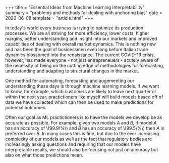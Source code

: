 +++
title = "Essential Ideas from Machine Learning Interpretability"
summary = "problems and methods for dealing with anchoring bias"
date = 2020-06-08
template = "article.html"
+++

In today's world every business is trying to optimize its production processes. We are all striving for more efficiency, lower costs,
higher margins, better understanding and insight into our markets and improved capabilities of dealing with overall market dynamics. This is nothing new and has been the goal of businessmen even long before Italian trade dynamics blossomed into the renaissance. The current COVID-19 crisis, however, has made everyone - not just entrepreneuers - acutely aware of the necessity of being on the cutting edge of methodologies for forecasting, understanding and adapting to structural changes in the market.

One method for automating, forecasting and augementing our understanding these days is through machine learning models. If we want to know, for example, which customers are likely to leave next quarter or within the next year, practictioners like myself will build models based off of data we have collected which can then be used to make predictions for potential outcomes.

Often our goal as ML practictioners is to have the models we develop be as accurate as possible. For example, given two models *A* and *B*, if model *A* has an accuracy of \\(99.9\\%\\) and *B* has an accuracy of \\(99.5\\%\\) then *A* is preferred over *B*. In many cases this is fine, but due to the ever increasing complexity of our models as well as the fact that regulatory bodies are increasingly asking questions and requiring that our models have interpretable results, we should also be focusing not just on accuracy but also on what those predictions mean. 